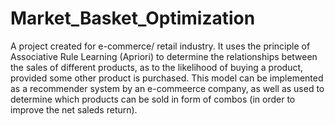 # Market_Basket_Optimization
A project created for e-commerce/ retail industry. It uses the principle of Associative Rule Learning (Apriori) to determine the relationships between the sales of different products, as to the likelihood of buying a product, provided some other product is purchased.
This model can be implemented as a recommender system by an e-commeerce company, as well as used to determine which products can be sold in form of combos (in order to improve the net saleds return).
